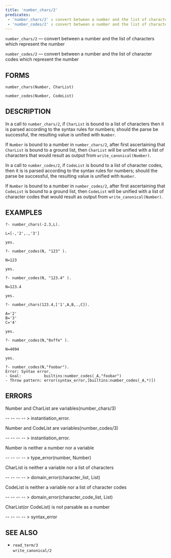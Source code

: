 ```yaml
---
title: 'number_chars/2'
predicates:
 - 'number_chars/2' : convert between a number and the list of characters which represent the number
 - 'number_codes/2' : convert between a number and the list of character codes which represent the number
---
```

`number_chars/2` — convert between a number and the list of characters which represent the number

`number_codes/2` — convert between a number and the list of character codes which represent the number

## FORMS
```
number_chars(Number, CharList)

number_codes(Number, CodeList)
```
## DESCRIPTION

In a call to `number_chars/2`, if `CharList` is bound to a list of characters then it is parsed according to the syntax rules for numbers; should the parse be successful, the resulting value is unified with `Number`. 

If `Number` is bound to a number in `number_chars/2`, after first ascertaining that `CharList` is bound to a ground list, then `CharList` will be unified with a list of characters that would result as output from `write_canonical(Number)`.

In a call to `number_codes/2`, if `CodeList` is bound to a list of character codes, then it is is parsed according to the syntax rules for numbers; should the parse be successful, the resulting value is unified with `Number`.

If `Number` is bound to a number in `number_codes/2`, after first ascertaining that `CodeList` is bound to a ground list, then `CodeList` will be unified with a list of character codes that would result as output from `write_canonical(Number)`.

## EXAMPLES

```
?- number_chars(-2.3,L).

L=[-,'2',.,'3']

yes.

?- number_codes(N, "123" ).

N=123

yes.

?- number_codes(N, "123.4" ).

N=123.4

yes.

?- number_chars(123.4,['1',A,B,.,C]).

A='2' 
B='3' 
C='4' 

yes.

?- number_codes(N,"0xffe" ).

N=4094

yes.

?- number_codes(N,"foobar").
Error: Syntax error.
- Goal:          builtins:number_codes(_A,"foobar")
- Throw pattern: error(syntax_error,[builtins:number_codes(_A,*)])
```

## ERRORS

Number and CharList are variables(number_chars/3)

-- -- -- -- &gt; instantiation_error.

Number and CodeList are variables(number_codes/3)

-- -- -- -- &gt; instantiation_error.

Number is neither a number nor a variable

-- -- -- -- &gt; type_error(number, Number)

CharList is neither a variable nor a list of characters

-- -- -- -- &gt; domain_error(character_list, List)

CodeList is neither a variable nor a list of character codes

-- -- -- -- &gt; domain_error(character_code_list, List)

CharList(or CodeList) is not parsable as a number

-- -- -- -- &gt; syntax_error


## SEE ALSO

- `read_term/3`  
`write_canonical/2`
